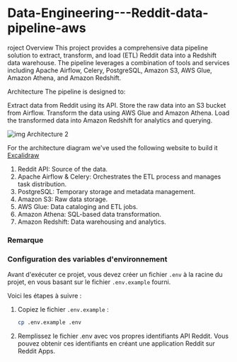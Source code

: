 # Data-Engineering---Reddit-data-pipeline-aws

roject Overview
This project provides a comprehensive data pipeline solution to extract, transform, and load (ETL) Reddit data into a Redshift data warehouse. The pipeline leverages a combination of tools and services including Apache Airflow, Celery, PostgreSQL, Amazon S3, AWS Glue, Amazon Athena, and Amazon Redshift.

Architecture
The pipeline is designed to:

Extract data from Reddit using its API. Store the raw data into an S3 bucket from Airflow. Transform the data using AWS Glue and Amazon Athena. Load the transformed data into Amazon Redshift for analytics and querying.


![img Architecture 2](https://github.com/user-attachments/assets/6932e051-ef65-4759-b4e4-11b281c7be58)

For the architecture diagram we've used the following website to build it [Excalidraw](https://excalidraw.com/)

1. Reddit API: Source of the data.
2.	Apache Airflow & Celery: Orchestrates the ETL process and manages task distribution.
3.	PostgreSQL: Temporary storage and metadata management.
4.	Amazon S3: Raw data storage.
5.	AWS Glue: Data cataloging and ETL jobs.
6.	Amazon Athena: SQL-based data transformation.
7.	Amazon Redshift: Data warehousing and analytics.


### Remarque

### Configuration des variables d'environnement

Avant d'exécuter ce projet, vous devez créer un fichier `.env` à la racine du projet, en vous basant sur le fichier `.env.example` fourni.

Voici les étapes à suivre :

1. Copiez le fichier `.env.example` :
   ```bash
   cp .env.example .env
2. Remplissez le fichier .env avec vos propres identifiants API Reddit. Vous pouvez obtenir ces identifiants en créant une application Reddit sur Reddit Apps.
